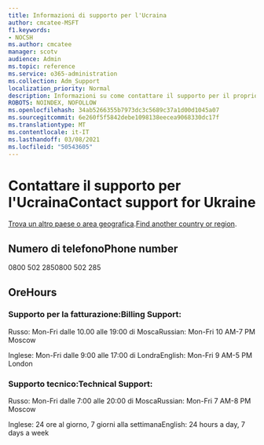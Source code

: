 ```yaml
---
title: Informazioni di supporto per l'Ucraina
author: cmcatee-MSFT
f1.keywords:
- NOCSH
ms.author: cmcatee
manager: scotv
audience: Admin
ms.topic: reference
ms.service: o365-administration
ms.collection: Adm_Support
localization_priority: Normal
description: Informazioni su come contattare il supporto per il proprio paese o area geografica.
ROBOTS: NOINDEX, NOFOLLOW
ms.openlocfilehash: 34ab5266355b7973dc3c5689c37a1d00d1045a07
ms.sourcegitcommit: 6e260f5f5842debe1098138eecea9068330dc17f
ms.translationtype: MT
ms.contentlocale: it-IT
ms.lasthandoff: 03/08/2021
ms.locfileid: "50543605"
---
```

# <a name="contact-support-for-ukraine"></a><span data-ttu-id="8caa5-103">Contattare il supporto per l'Ucraina</span><span class="sxs-lookup"><span data-stu-id="8caa5-103">Contact support for Ukraine</span></span>

<span data-ttu-id="8caa5-104">[Trova un altro paese o area geografica](../contact-support-for-business-products.md).</span><span class="sxs-lookup"><span data-stu-id="8caa5-104">[Find another country or region](../contact-support-for-business-products.md).</span></span>

## <a name="phone-number"></a><span data-ttu-id="8caa5-105">Numero di telefono</span><span class="sxs-lookup"><span data-stu-id="8caa5-105">Phone number</span></span>
<span data-ttu-id="8caa5-106">0800 502 285</span><span class="sxs-lookup"><span data-stu-id="8caa5-106">0800 502 285</span></span>

## <a name="hours"></a><span data-ttu-id="8caa5-107">Ore</span><span class="sxs-lookup"><span data-stu-id="8caa5-107">Hours</span></span>
### <a name="billing-support"></a><span data-ttu-id="8caa5-108">Supporto per la fatturazione:</span><span class="sxs-lookup"><span data-stu-id="8caa5-108">Billing Support:</span></span>

<span data-ttu-id="8caa5-109">Russo: Mon-Fri dalle 10.00 alle 19:00 di Mosca</span><span class="sxs-lookup"><span data-stu-id="8caa5-109">Russian: Mon-Fri 10 AM-7 PM Moscow</span></span>

<span data-ttu-id="8caa5-110">Inglese: Mon-Fri dalle 9:00 alle 17:00 di Londra</span><span class="sxs-lookup"><span data-stu-id="8caa5-110">English: Mon-Fri 9 AM-5 PM London</span></span>

### <a name="technical-support"></a><span data-ttu-id="8caa5-111">Supporto tecnico:</span><span class="sxs-lookup"><span data-stu-id="8caa5-111">Technical Support:</span></span>

<span data-ttu-id="8caa5-112">Russo: Mon-Fri dalle 7:00 alle 20:00 di Mosca</span><span class="sxs-lookup"><span data-stu-id="8caa5-112">Russian: Mon-Fri 7 AM-8 PM Moscow</span></span>

<span data-ttu-id="8caa5-113">Inglese: 24 ore al giorno, 7 giorni alla settimana</span><span class="sxs-lookup"><span data-stu-id="8caa5-113">English: 24 hours a day, 7 days a week</span></span>
